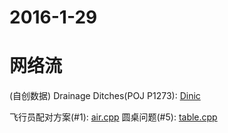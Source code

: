 # 2016-1-29
# 网络流
(自创数据) Drainage Ditches(POJ P1273): [Dinic]()

飞行员配对方案(#1): [air.cpp]()
圆桌问题(#5): [table.cpp]()
